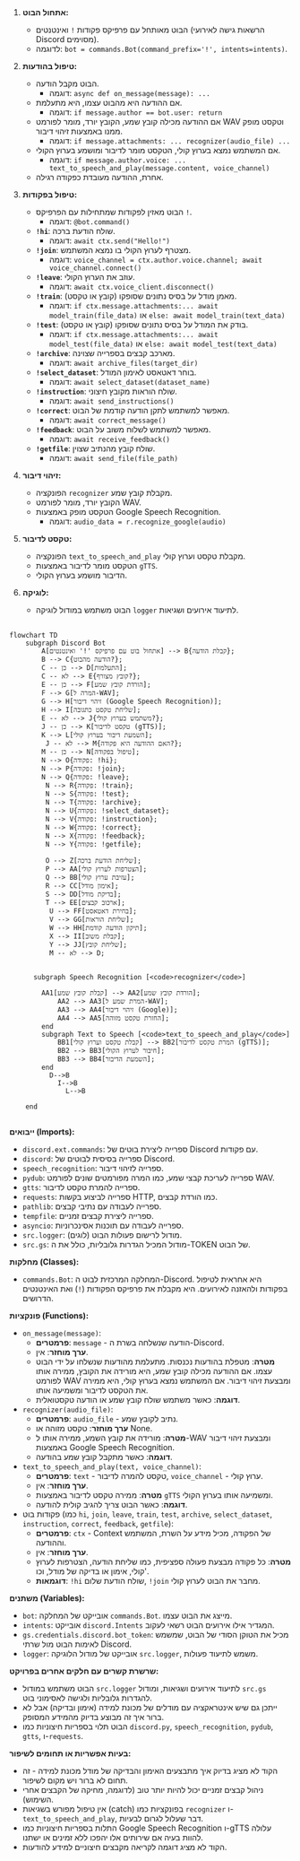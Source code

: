 ## <algorithm>

1. **אתחול הבוט:**
   - הבוט מאותחל עם פרפיקס פקודות `!` ואינטנטים (הרשאות גישה לאירועי Discord מסוימים).
   - לדוגמה: `bot = commands.Bot(command_prefix='!', intents=intents)`.

2. **טיפול בהודעות:**
   - הבוט מקבל הודעה.
     - דוגמה: `async def on_message(message): ...`
   - אם ההודעה היא מהבוט עצמו, היא מתעלמת.
     - דוגמה: `if message.author == bot.user: return`
   - אם ההודעה מכילה קובץ שמע, הקובץ יורד, מומר לפורמט WAV וטקסט מופק ממנו באמצעות זיהוי דיבור.
     - דוגמה: `if message.attachments: ... recognizer(audio_file) ...`
   - אם המשתמש נמצא בערוץ קולי, הטקסט מומר לדיבור ומושמע בערוץ הקולי.
     - דוגמה: `if message.author.voice: ... text_to_speech_and_play(message.content, voice_channel)`
   - אחרת, ההודעה מעובדת כפקודה רגילה.

3. **טיפול בפקודות:**
   - הבוט מאזין לפקודות שמתחילות עם הפרפיקס `!`.
     - דוגמה: `@bot.command()`
   - **`!hi`**: שולח הודעת ברכה.
     - דוגמה: `await ctx.send("Hello!")`
   - **`!join`**: מצטרף לערוץ הקולי בו נמצא המשתמש.
     - דוגמה: `voice_channel = ctx.author.voice.channel; await voice_channel.connect()`
   - **`!leave`**: עוזב את הערוץ הקולי.
     - דוגמה: `await ctx.voice_client.disconnect()`
   - **`!train`**: מאמן מודל על בסיס נתונים שסופקו (קובץ או טקסט).
      - דוגמה: `if ctx.message.attachments:... await model_train(file_data)` או `else: await model_train(text_data)`
   - **`!test`**: בודק את המודל על בסיס נתונים שסופקו (קובץ או טקסט).
     - דוגמה: `if ctx.message.attachments:... await model_test(file_data)` או `else: await model_test(text_data)`
   - **`!archive`**: מארכב קבצים בספרייה שצוינה.
     - דוגמה: `await archive_files(target_dir)`
   - **`!select_dataset`**: בוחר דאטאסט לאימון המודל.
     - דוגמה: `await select_dataset(dataset_name)`
   - **`!instruction`**: שולח הוראות מקובץ חיצוני.
     - דוגמה: `await send_instructions()`
   - **`!correct`**: מאפשר למשתמש לתקן הודעה קודמת של הבוט.
      - דוגמה: `await correct_message()`
   - **`!feedback`**: מאפשר למשתמש לשלוח משוב על הבוט.
     - דוגמה: `await receive_feedback()`
   - **`!getfile`**: שולח קובץ מהנתיב שצוין.
      - דוגמה: `await send_file(file_path)`

4. **זיהוי דיבור:**
   - הפונקציה `recognizer` מקבלת קובץ שמע.
   - הקובץ יורד, מומר לפורמט WAV.
   - הטקסט מופק באמצעות Google Speech Recognition.
     - דוגמה: `audio_data = r.recognize_google(audio)`

5. **טקסט לדיבור:**
    - הפונקציה `text_to_speech_and_play` מקבלת טקסט וערוץ קולי.
    - הטקסט מומר לדיבור באמצעות `gTTS`.
    - הדיבור מושמע בערוץ הקולי.

6. **לוגיקה:**
    - הבוט משתמש במודול לוגיקה `logger` לתיעוד אירועים ושגיאות.

## <mermaid>

```mermaid
flowchart TD
    subgraph Discord Bot
        A[אתחול בוט עם פרפיקס '!' ואינטנטים] --> B{קבלת הודעה};
        B --> C{הודעה מהבוט?};
        C -- כן --> D[התעלמות];
        C -- לא --> E{קובץ מצורף?};
        E -- כן --> F[הורדת קובץ שמע];
        F --> G[המרה ל-WAV];
        G --> H[זיהוי דיבור (Google Speech Recognition)];
        H --> I[שליחת טקסט כתגובה];
        E -- לא --> J{משתמש בערוץ קולי?};
        J -- כן --> K[טקסט לדיבור (gTTS)];
        K --> L[השמעת דיבור בערוץ קולי];
         J -- לא --> M{האם ההודעה היא פקודה?};
        M -- כן --> N[טיפול בפקודה];
        N --> O{פקודה: !hi};
        N --> P{פקודה: !join};
        N --> Q{פקודה: !leave};
         N --> R{פקודה: !train};
         N --> S{פקודה: !test};
         N --> T{פקודה: !archive};
         N --> U{פקודה: !select_dataset};
         N --> V{פקודה: !instruction};
         N --> W{פקודה: !correct};
         N --> X{פקודה: !feedback};
         N --> Y{פקודה: !getfile};

         O --> Z[שליחת הודעת ברכה];
         P --> AA[הצטרפות לערוץ קולי];
         Q --> BB[עזיבת ערוץ קולי];
         R --> CC[אימון מודל];
         S --> DD[בדיקת מודל];
         T --> EE[ארכוב קבצים];
          U --> FF[בחירת דאטאסט];
          V --> GG[שליחת הוראות];
          W --> HH[תיקון הודעה קודמת];
          X --> II[קבלת משוב];
          Y --> JJ[שליחת קובץ];
          M -- לא --> D;


      subgraph Speech Recognition [<code>recognizer</code>]
            
        AA1[קבלת קובץ שמע] --> AA2[הורדת קובץ שמע];
            AA2 --> AA3[המרת שמע ל-WAV];
            AA3 --> AA4[זיהוי דיבור (Google)];
            AA4 --> AA5[החזרת טקסט מזוהה];
        end
        subgraph Text to Speech [<code>text_to_speech_and_play</code>]
            BB1[קבלת טקסט וערוץ קולי] --> BB2[המרת טקסט לדיבור (gTTS)];
            BB2 --> BB3[חיבור לערוץ הקולי];
            BB3 --> BB4[השמעת הדיבור];
        end
          D-->B
            I-->B
              L-->B
        
    end
```

## <explanation>

**ייבואים (Imports):**

*   `discord.ext.commands`: ספרייה ליצירת בוטים של Discord עם פקודות.
*   `discord`: ספרייה בסיסית לבוטים של Discord.
*   `speech_recognition`: ספרייה לזיהוי דיבור.
*   `pydub`: ספרייה לעריכת קבצי שמע, כמו המרה מפורמטים שונים לפורמט WAV.
*   `gtts`: ספרייה להמרת טקסט לדיבור.
*   `requests`: ספרייה לביצוע בקשות HTTP, כמו הורדת קבצים.
*   `pathlib`: ספרייה לעבודה עם נתיבי קבצים.
*   `tempfile`: ספרייה ליצירת קבצים זמניים.
*   `asyncio`: ספרייה לעבודה עם תוכנות אסינכרוניות.
*   `src.logger`: מודול לרישום פעולות הבוט (לוגים).
*   `src.gs`: מודול המכיל הגדרות גלובליות, כולל את ה-TOKEN של הבוט.

**מחלקות (Classes):**

*   `commands.Bot`: המחלקה המרכזית לבוט ה-Discord. היא אחראית לטיפול בפקודות ולהאזנה לאירועים. היא מקבלת את פרפיקס הפקודות (`!`) ואת האינטנטים הדרושים.

**פונקציות (Functions):**

*   `on_message(message)`:
    *   **פרמטרים**: `message` - הודעה שנשלחה בשרת ה-Discord.
    *   **ערך מוחזר**: אין.
    *   **מטרה**: מטפלת בהודעות נכנסות. מתעלמת מהודעות שנשלחו על ידי הבוט עצמו. אם ההודעה מכילה קובץ שמע, היא מורידה את הקובץ, ממירה אותו לפורמט WAV ומבצעת זיהוי דיבור. אם המשתמש נמצא בערוץ קולי, היא ממירה את הטקסט לדיבור ומשמיעה אותו.
    *   **דוגמה**: כאשר משתמש שולח קובץ שמע או הודעה טקסטואלית.
*   `recognizer(audio_file)`:
    *   **פרמטרים**: `audio_file` - נתיב לקובץ שמע.
    *   **ערך מוחזר**: טקסט מזוהה או None.
    *   **מטרה**: מורידה את קובץ השמע, ממירה אותו ל-WAV ומבצעת זיהוי דיבור באמצעות Google Speech Recognition.
    *   **דוגמה**: כאשר מתקבל קובץ שמע בהודעה.
*   `text_to_speech_and_play(text, voice_channel)`:
    *   **פרמטרים**: `text` - טקסט להמרה לדיבור, `voice_channel` - ערוץ קולי.
    *   **ערך מוחזר**: אין.
    *   **מטרה**: ממירה טקסט לדיבור באמצעות `gTTS` ומשמיעה אותו בערוץ הקולי.
    *   **דוגמה**: כאשר הבוט צריך להגיב קולית להודעה.
*   פקודות בוט (כמו `hi`, `join`, `leave`, `train`, `test`, `archive`, `select_dataset`, `instruction`, `correct`, `feedback`, `getfile`):
    *   **פרמטרים**: `ctx` - Context של הפקודה, מכיל מידע על השרת, המשתמש וההודעה.
    *   **ערך מוחזר**: אין.
    *   **מטרה**: כל פקודה מבצעת פעולה ספציפית, כמו שליחת הודעה, הצטרפות לערוץ קולי, אימון או בדיקה של מודל, וכו'.
    *   **דוגמאות**: `!hi` שולח הודעת שלום, `!join` מחבר את הבוט לערוץ קולי.

**משתנים (Variables):**

*   `bot`: אובייקט של המחלקה `commands.Bot`. מייצג את הבוט עצמו.
*   `intents`: אובייקט `discord.Intents` המגדיר אילו אירועים הבוט רשאי לעקוב.
*   `gs.credentials.discord.bot_token`: מכיל את הטוקן הסודי של הבוט, שמשמש לאימות הבוט מול שרתי Discord.
*   `logger`: אובייקט של מודול הלוגיקה `src.logger`, משמש לתיעוד פעולות.

**שרשרת קשרים עם חלקים אחרים בפרויקט:**

*   הבוט משתמש במודול `src.logger` לתיעוד אירועים ושגיאות, ומודול `src.gs` להגדרות גלובליות ולגישה לאסימוני בוט.
*   ייתכן גם שיש אינטראקציה עם מודלים של מכונת למידה (אימון ובדיקה) אבל לא ברור איך זה מבוצע בדיוק מהמידע המסופק.
*   הבוט תלוי בספריות חיצוניות כמו `discord.py`, `speech_recognition`, `pydub`, `gtts`, ו-`requests`.

**בעיות אפשריות או תחומים לשיפור:**

*   הקוד לא מציג בדיוק איך מתבצעים האימון והבדיקה של מודל מכונת למידה - זה תחום לא ברור ויש מקום לשיפור.
*   ניהול קבצים זמניים יכול להיות יותר טוב (לדוגמה, מחיקה של הקבצים אחרי השימוש).
*   אין טיפול מפורש בשגיאות (catch) בפונקציות כמו `recognizer` ו-`text_to_speech_and_play`, דבר שעלול לגרום לבעיות.
*   התלות בספריות חיצוניות כמו Google Speech Recognition ו-gTTS עלולה להוות בעיה אם שירותים אלו יהפכו ללא זמינים או ישתנו.
*   הקוד לא מציג דוגמה לקריאה מקבצים חיצוניים למידע להודעות.